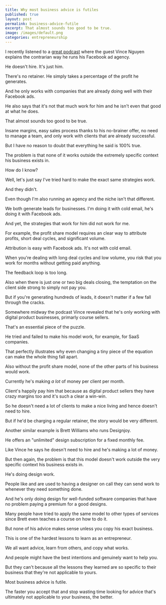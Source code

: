 ```yaml
---
title: Why most business advice is futiles
published: true
layout: post
permalink: business-advice-futile
excerpt: That almost sounds too good to be true.
image: /images/default.png
categories: entrepreneurship
---
```


I recently listened to a [great podcast](https://tropicalmba.com/episodes/anti-agency-high-roi) where the guest Vince Nguyen explains the contrarian way he runs his Facebook ad agency.

He doesn't hire. It's just him. 

There's no retainer. He simply takes a percentage of the profit he generates.

And he only works with companies that are already doing well with their Facebook ads.

He also says that it's not that much work for him and he isn't even that good at what he does.

That almost sounds too good to be true. 

Insane margins, easy sales process thanks to his no-brainer offer, no need to manage a team, and only work with clients that are already successful.

But I have no reason to doubt that everything he said is 100% true.

The problem is that none of it works outside the extremely specific context his business exists in.

How do I know?

Well, let's just say I've tried hard to make the exact same strategies work. 

And they didn't.

Even though I'm also running an agency and the niche isn't that different.

We both generate leads for businesses. I'm doing it with cold email, he's doing it with Facebook ads.

And yet, the strategies that work for him did not work for me.

For example, the profit share model requires an clear way to attribute profits, short deal cycles, and significant volume.

Attribution is easy with Facebook ads. It's not with cold email.

When you're dealing with long deal cycles and low volume, you risk that you work for months without getting paid anything.

The feedback loop is too long.

Also when there is just one or two big deals closing, the temptation on the client side strong to simply not pay you.

But if you're generating hundreds of leads, it doesn't matter if a few fall through the cracks.

Somewhere midway the podcast Vince revealed that he's only working with digital product businesses, primarly course sellers.

That's an essential piece of the puzzle.

He tried and failed to make his model work, for example, for SaaS companies.

That perfectly illustrates why even changing a tiny piece of the equation can make the whole thing fall apart.

Also without the profit share model, none of the other parts of his business would work.

Currently he's making *a lot* of money per client per month.

Client's happily pay him that because as digital product sellers they have crazy margins too and it's such a clear a win-win.

So he doesn't need a lot of clients to make a nice living and hence doesn't need to hire.

But if he'd be charging a regular retainer, the story would be very different.

Another similar example is Brett Williams who runs Designjoy.

He offers an "unlimited" design subscription for a fixed monthly fee.

Like Vince he says he doesn't need to hire and he's making a lot of money.

But then again, the problem is that this model doesn't work outside the very specific context his business exists in.

He's doing design work. 

People like and are used to having a designer on call they can send work to whenever they need something done.

And he's only doing design for well-funded software companies that have no problem paying a premium for a good designs. 

Many people have tried to apply the same model to other types of services since Brett even teaches a course on how to do it.

But none of his advice makes sense unless you copy his exact business.

This is one of the hardest lessons to learn as an entrepreneur.

We all want advice, learn from others, and copy what works.

And people might have the best intentions and genuinely want to help you.

But they can't because all the lessons they learned are so specific to their business that they're not applicable to yours.

Most business advice is futile.

The faster you accept that and stop wasting time looking for advice that's ultimately not applicable to your business, the better.